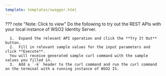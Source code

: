 ```yaml
---
template: templates/swagger.html
---
```

??? note "Note: Click to view"
    Do the following to try out the REST APIs with your local instance of WSO2 Identity Server. 
      
      1.  Expand the relevant API operation and click the **Try It Out** button.  
      2.  Fill in relevant sample values for the input parameters and click **Execute**. 
      You will receive generated sample curl command with the sample values you filled in. 
      3.  Add a `-k` header to the curl command and run the curl command on the terminal with a running instance of WSO2 IS. 

<div id="swagger-ui"></div>
<script>
window.onload = function() {
  // Begin Swagger UI call region
  const ui = SwaggerUIBundle({
    url: "../../develop/restapis/totp.yaml",
    dom_id: '#swagger-ui',
    deepLinking: true,
    presets: [
      SwaggerUIBundle.presets.apis,
      SwaggerUIStandalonePreset
    ],
    plugins: [
      SwaggerUIBundle.plugins.DownloadUrl
    ],
    layout: "StandaloneLayout"
  })
  // End Swagger UI call region

  window.ui = ui
}
</script>
